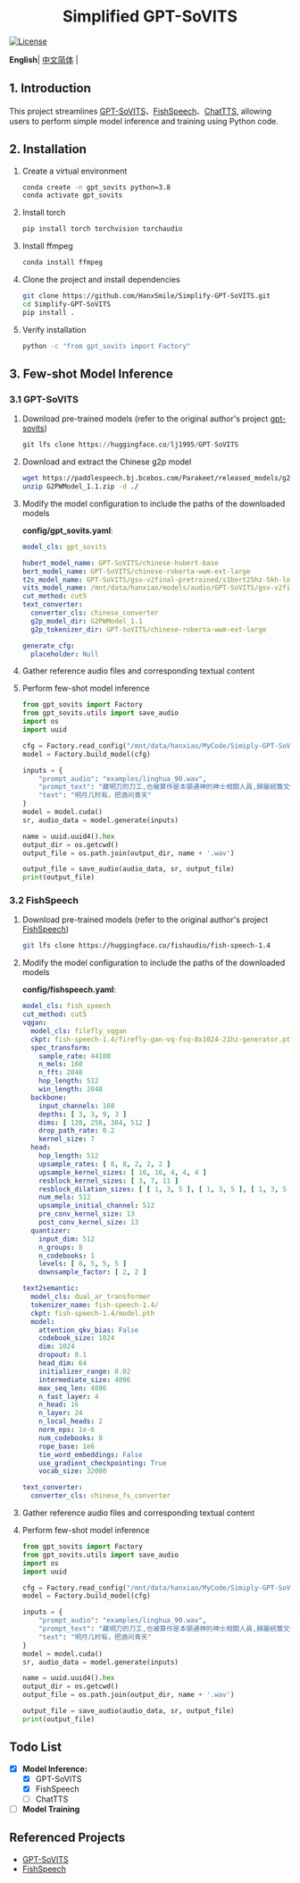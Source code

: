 <div align="center">
<h1>Simplified GPT-SoVITS</h1>
</div>

[![License](https://img.shields.io/badge/LICENSE-MIT-green.svg?style=for-the-badge)](https://github.com/RVC-Boss/GPT-SoVITS/blob/main/LICENSE)

**English**| [中文简体](../README.md) |


## 1. Introduction

This project streamlines [GPT-SoVITS](https://github.com/RVC-Boss/GPT-SoVITS)、[FishSpeech](https://github.com/fishaudio/fish-speech)、[ChatTTS](https://github.com/2noise/ChatTTS), allowing users to perform simple model inference and training using Python code.

## 2. Installation

1. Create a virtual environment

   ```bash
   conda create -n gpt_sovits python=3.8
   conda activate gpt_sovits
   ```

2. Install torch

   ```bash
   pip install torch torchvision torchaudio
   ```

3. Install ffmpeg

   ```bash
   conda install ffmpeg
   ```

4. Clone the project and install dependencies

   ```bash
   git clone https://github.com/HanxSmile/Simplify-GPT-SoVITS.git
   cd Simplify-GPT-SoVITS
   pip install .
   ```

5. Verify installation

   ```bash
   python -c "from gpt_sovits import Factory"
   ```

   

## 3. Few-shot Model Inference

### 3.1 GPT-SoVITS

1. Download pre-trained models (refer to the original author's project [gpt-sovits](https://github.com/RVC-Boss/GPT-SoVITS))

   ```python
   git lfs clone https://huggingface.co/lj1995/GPT-SoVITS
   ```

2. Download and extract the Chinese g2p model

   ```bash
   wget https://paddlespeech.bj.bcebos.com/Parakeet/released_models/g2p/G2PWModel_1.1.zip
   unzip G2PWModel_1.1.zip -d ./
   ```

3. Modify the model configuration to include the paths of the downloaded models

   **config/gpt_sovits.yaml**:

   ```yaml
   model_cls: gpt_sovits
   
   hubert_model_name: GPT-SoVITS/chinese-hubert-base
   bert_model_name: GPT-SoVITS/chinese-roberta-wwm-ext-large
   t2s_model_name: GPT-SoVITS/gsv-v2final-pretrained/s1bert25hz-5kh-longer-epoch=12-step=369668.ckpt
   vits_model_name: /mnt/data/hanxiao/models/audio/GPT-SoVITS/gsv-v2final-pretrained/s2G2333k.pth
   cut_method: cut5
   text_converter:
     converter_cls: chinese_converter
     g2p_model_dir: G2PWModel_1.1
     g2p_tokenizer_dir: GPT-SoVITS/chinese-roberta-wwm-ext-large
   
   generate_cfg:
     placeholder: Null
   ```

4. Gather reference audio files and corresponding textual content

5. Perform few-shot model inference

   ```python
   from gpt_sovits import Factory
   from gpt_sovits.utils import save_audio
   import os
   import uuid
   
   cfg = Factory.read_config("/mnt/data/hanxiao/MyCode/Simiply-GPT-SoVITS/config/gpt_sovits.yaml")
   model = Factory.build_model(cfg)
   
   inputs = {
       "prompt_audio": "examples/linghua_90.wav",
       "prompt_text": "藏明刀的刀工,也被算作是本領通神的神士相關人員,歸屬統籌文化、藝術、祭祀的射鳳形意派管理。",
       "text": "明月几时有，把酒问青天"
   }
   model = model.cuda()
   sr, audio_data = model.generate(inputs)
   
   name = uuid.uuid4().hex
   output_dir = os.getcwd()
   output_file = os.path.join(output_dir, name + '.wav')
   
   output_file = save_audio(audio_data, sr, output_file)
   print(output_file)
   ```

### 3.2 FishSpeech

1. Download pre-trained models (refer to the original author's project [FishSpeech](https://github.com/fishaudio/fish-speech))

   ```bash
   git lfs clone https://huggingface.co/fishaudio/fish-speech-1.4
   ```

2. Modify the model configuration to include the paths of the downloaded models

   **config/fishspeech.yaml**:

   ```yaml
   model_cls: fish_speech
   cut_method: cut5
   vqgan:
     model_cls: filefly_vqgan
     ckpt: fish-speech-1.4/firefly-gan-vq-fsq-8x1024-21hz-generator.pth
     spec_transform:
       sample_rate: 44100
       n_mels: 160
       n_fft: 2048
       hop_length: 512
       win_length: 2048
     backbone:
       input_channels: 160
       depths: [ 3, 3, 9, 3 ]
       dims: [ 128, 256, 384, 512 ]
       drop_path_rate: 0.2
       kernel_size: 7
     head:
       hop_length: 512
       upsample_rates: [ 8, 8, 2, 2, 2 ]
       upsample_kernel_sizes: [ 16, 16, 4, 4, 4 ]
       resblock_kernel_sizes: [ 3, 7, 11 ]
       resblock_dilation_sizes: [ [ 1, 3, 5 ], [ 1, 3, 5 ], [ 1, 3, 5 ] ]
       num_mels: 512
       upsample_initial_channel: 512
       pre_conv_kernel_size: 13
       post_conv_kernel_size: 13
     quantizer:
       input_dim: 512
       n_groups: 8
       n_codebooks: 1
       levels: [ 8, 5, 5, 5 ]
       downsample_factor: [ 2, 2 ]
   
   text2semantic:
     model_cls: dual_ar_transformer
     tokenizer_name: fish-speech-1.4/
     ckpt: fish-speech-1.4/model.pth
     model:
       attention_qkv_bias: False
       codebook_size: 1024
       dim: 1024
       dropout: 0.1
       head_dim: 64
       initializer_range: 0.02
       intermediate_size: 4096
       max_seq_len: 4096
       n_fast_layer: 4
       n_head: 16
       n_layer: 24
       n_local_heads: 2
       norm_eps: 1e-6
       num_codebooks: 8
       rope_base: 1e6
       tie_word_embeddings: False
       use_gradient_checkpointing: True
       vocab_size: 32000
   
   text_converter:
     converter_cls: chinese_fs_converter
   ```

3. Gather reference audio files and corresponding textual content

4. Perform few-shot model inference

   ```python
   from gpt_sovits import Factory
   from gpt_sovits.utils import save_audio
   import os
   import uuid
   
   cfg = Factory.read_config("/mnt/data/hanxiao/MyCode/Simiply-GPT-SoVITS/config/fishspeech.yaml")
   model = Factory.build_model(cfg)
   
   inputs = {
       "prompt_audio": "examples/linghua_90.wav",
       "prompt_text": "藏明刀的刀工,也被算作是本領通神的神士相關人員,歸屬統籌文化、藝術、祭祀的射鳳形意派管理。",
       "text": "明月几时有，把酒问青天"
   }
   model = model.cuda()
   sr, audio_data = model.generate(inputs)
   
   name = uuid.uuid4().hex
   output_dir = os.getcwd()
   output_file = os.path.join(output_dir, name + '.wav')
   
   output_file = save_audio(audio_data, sr, output_file)
   print(output_file)
   ```

## Todo List

- [x] **Model Inference:**
  - [x] GPT-SoVITS
  - [x] FishSpeech
  - [ ] ChatTTS

- [ ] **Model Training**

## Referenced Projects

* [GPT-SoVITS](https://github.com/RVC-Boss/GPT-SoVITS)
* [FishSpeech](https://github.com/fishaudio/fish-speech)